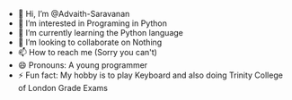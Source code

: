 - 👋 Hi, I’m @Advaith-Saravanan
- 👀 I’m interested in Programing in Python
- 🌱 I’m currently learning the Python language
- 💞️ I’m looking to collaborate on Nothing
- 📫 How to reach me (Sorry you can't)
- 😄 Pronouns: A young programmer
- ⚡ Fun fact: My hobby is to play Keyboard and also doing Trinity College of London Grade Exams

<!---
Advaith-Saravanan/Advaith-Saravanan is a ✨ special ✨ repository because its `README.md` (this file) appears on your GitHub profile.
You can click the Preview link to take a look at your changes.
--->
